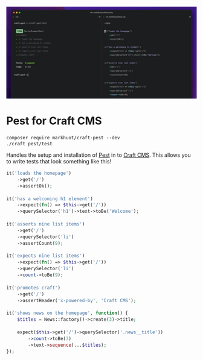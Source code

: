 ![craft-pest screen shot](./screenshot.png)

# Pest for Craft CMS

```shell
composer require markhuot/craft-pest --dev
./craft pest/test
```

Handles the setup and installation of [Pest](https://pestphp.com) in to [Craft CMS](https://craftcms.com). This allows you to write tests that look something like this!

```php
it('loads the homepage')
    ->get('/')
    ->assertOk();

it('has a welcoming h1 element')
    ->expect(fn() => $this->get('/'))
    ->querySelector('h1')->text->toBe('Welcome');

it('asserts nine list items')
    ->get('/')
    ->querySelector('li')
    ->assertCount(9);

it('expects nine list items')
    ->expect(fn() => $this->get('/'))
    ->querySelector('li')
    ->count->toBe(9);

it('promotes craft')
    ->get('/')
    ->assertHeader('x-powered-by', 'Craft CMS');

it('shows news on the homepage', function() {
    $titles = News::factory()->create(3)->title;

    expect($this->get('/')->querySelector('.news__title'))
        ->count->toBe(3)
        ->text->sequence(...$titles);
});
```
